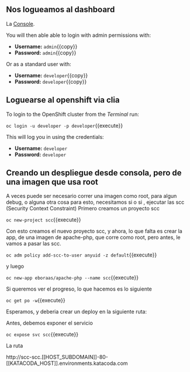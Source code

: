 ## Nos logueamos al dashboard 

La [Console](https://console-openshift-console-[[HOST_SUBDOMAIN]]-443-[[KATACODA_HOST]].environments.katacoda.com). 

You will then able able to login with admin permissions with:

* **Username:** ``admin``{{copy}}
* **Password:** ``admin``{{copy}}

Or as a standard user with:

* **Username:** ``developer``{{copy}}
* **Password:** ``developer``{{copy}}

## Loguearse al openshift via clia


To login to the OpenShift cluster from the _Terminal_ run:

``oc login -u developer -p developer``{{execute}}

This will log you in using the credentials:

* **Username:** ``developer``
* **Password:** ``developer``

## Creando un despliegue desde consola, pero de una imagen que usa root

A veces puede ser necesario correr una imagen como root, para algun debug,
o alguna otra cosa
para esto, necesitamos si o si , ejecutar las scc (Security Context Constraint)
Primero creamos un proyecto scc

``oc new-project scc``{{execute}}

Con esto creamos el nuevo proyecto scc, y ahora, lo que falta es crear la app, de una imagen de apache-php, que corre como root, pero antes, le vamos a pasar las scc.

``oc adm policy add-scc-to-user anyuid -z default``{{execute}}

y luego

``oc new-app eboraas/apache-php --name scc``{{execute}}


Si queremos ver el progreso, lo que hacemos es lo siguiente

``oc get po -w``{{execute}}

Esperamos, y deberia crear un deploy en la siguiente ruta:

Antes, debemos exponer el servicio

``oc expose svc scc``{{execute}}

La ruta

http://scc-scc.[[HOST_SUBDOMAIN]]-80-[[KATACODA_HOST]].environments.katacoda.com



